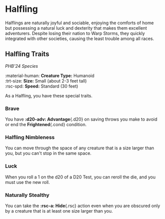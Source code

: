 # Halfling

Halflings are naturally joyful and sociable, enjoying the comforts of home but possessing a natural luck and dexterity that makes them excellent adventurers. Despite losing their nation to Warp Storms, they quickly integrated with other societies, causing the least trouble among all races.

## Halfling Traits

*PHB'24 Species*

:material-human: **Creature Type:** Humanoid  
:trt-size: **Size:** Small (about 2-3 feet tall)  
:rsc-spd: **Speed:** Standard (30 feet)

As a Halfling, you have these special traits.

### Brave

You have **:d20-adv: Advantage**{.d20} on saving throws you make to avoid or end the **Frightened**{.cond} condition.

### Halfling Nimbleness

You can move through the space of any creature that is a size larger than you, but you can't stop in the same space.

### Luck

When you roll a 1 on the d20 of a D20 Test, you can reroll the die, and you must use the new roll.

### Naturally Stealthy

You can take the **:rsc-a: Hide**{.rsc} action even when you are obscured only by a creature that is at least one size larger than you.